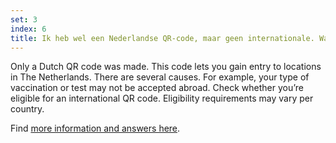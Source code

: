 ```yaml
---
set: 3
index: 6
title: Ik heb wel een Nederlandse QR-code, maar geen internationale. Wat nu?
---
```

Only a Dutch QR code was made. This code lets you gain entry to locations in The Netherlands. There are several causes. For example, your type of vaccination or test may not be accepted abroad. Check whether you’re eligible for an international QR code. Eligibility requirements may vary per country. 

Find <a href="/en/guidepost">more information and answers here</a>. 
